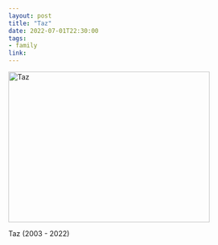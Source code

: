 ```yaml
---
layout: post
title: "Taz"
date: 2022-07-01T22:30:00
tags:
- family
link:
---
```

<img src="https://zanshin.net/images/taz.jpg" alt="Taz" width="400" height="300" />

Taz (2003 - 2022)
